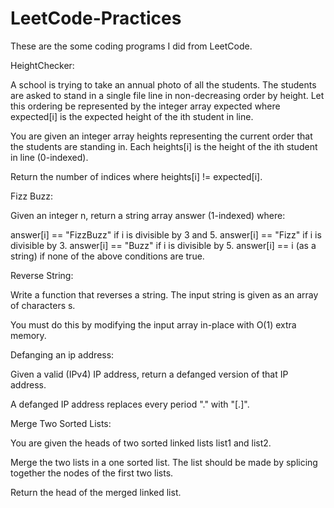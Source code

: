 # LeetCode-Practices

These are the some coding programs I did from LeetCode.

HeightChecker: 

A school is trying to take an annual photo of all the students. The students are asked to stand in a single file line in non-decreasing order by height. Let this ordering be represented by the integer array expected where expected[i] is the expected height of the ith student in line.

You are given an integer array heights representing the current order that the students are standing in. Each heights[i] is the height of the ith student in line (0-indexed).

Return the number of indices where heights[i] != expected[i].

Fizz Buzz:

Given an integer n, return a string array answer (1-indexed) where:

answer[i] == "FizzBuzz" if i is divisible by 3 and 5.
answer[i] == "Fizz" if i is divisible by 3.
answer[i] == "Buzz" if i is divisible by 5.
answer[i] == i (as a string) if none of the above conditions are true.

Reverse String:

Write a function that reverses a string. The input string is given as an array of characters s.

You must do this by modifying the input array in-place with O(1) extra memory.

Defanging an ip address:

Given a valid (IPv4) IP address, return a defanged version of that IP address.

A defanged IP address replaces every period "." with "[.]".

Merge Two Sorted Lists:

You are given the heads of two sorted linked lists list1 and list2.

Merge the two lists in a one sorted list. The list should be made by splicing together the nodes of the first two lists.

Return the head of the merged linked list.
